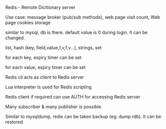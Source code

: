 Redis - Remote Dicitionary server

Use case: message broker (pub/sub methods), web page visit count, Web page cookies storage

similar to mysql, db is there. default value is 0 during login. It can be changed.

list, hash (key, field,value,f,v,f,v...), strings, set

for each key, expiry timer can be set

for each value, expiry timer can be set

Redis cli acts as client to Redis server

Lua interpreter is used for Redis scripting

Redis client if required can use AUTH for accessing Redis server

Many subscriber & many publisher is possible

Similar to mysqldump, redis can be taken backup (eg: dump.rdb). It can be restored
